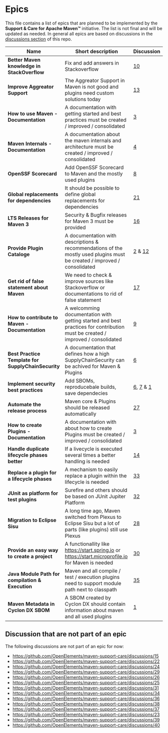 # Epics

This file contains a list of epics that are planned to be implemented by the
**Support & Care for Apache Maven&trade;** initiative. The list is not final and will be updated as needed.
In general all epics are based on discussions in the
[discussions section](https://github.com/OpenElements/maven-support-care/discussions) of this repo.

| Name | Short description | Discussion  |
|---|---|---|
| **Better Maven knowledge in StackOverflow** | Fix and add answers in Stackoverflow | [10](https://github.com/OpenElements/maven-support-care/discussions/10) |
| **Improve Aggreator Support** | The Aggreator Support in Maven is not good and plugins need custom solutions today | [13](https://github.com/OpenElements/maven-support-care/discussions/13) |
| **How to use Maven - Documentation** | A documentation with getting started and best practices must be created / improved / consolidated | [3](https://github.com/OpenElements/maven-support-care/discussions/3) |
| **Maven Internals - Documentation** | A documentation about the maven internals and architecture must be created / improved / consolidated | [4](https://github.com/OpenElements/maven-support-care/discussions/4) |
| **OpenSSF Scorecard** | Add OpenSSF Scorecard to Maven and the mostly used plugins | [8](https://github.com/OpenElements/maven-support-care/discussions/8) |
| **Global replacements for dependencies** | It should be possible to define global replacements for dependencies | [21](https://github.com/OpenElements/maven-support-care/discussions/21) |
| **LTS Releases for Maven 3** | Security & Bugfix releases for Maven 3 must be provided | [16](https://github.com/OpenElements/maven-support-care/discussions/16) |
| **Provide Plugin Cataloge** | A documentation with descriptions & recommendations of the mostly used plugins must be created / improved / consolidated | [2](https://github.com/OpenElements/maven-support-care/discussions/2) & [12](https://github.com/OpenElements/maven-support-care/discussions/12) |
| **Get rid of false statement about Maven** | We need to check & improve sources like Stackoverflow or documentations to rid of false statement | [17](https://github.com/OpenElements/maven-support-care/discussions/17) |
| **How to contribute to Maven - Documentation** | A welcomming documentation with getting started and best practices for contribution must be created / improved / consolidated | [9](https://github.com/OpenElements/maven-support-care/discussions/9) |
| **Best Practice Template for SupplyChainSecurity** | A documentation that defines how a high SupplyChainSecurity can be achived for Maven & Plugins | [6](https://github.com/OpenElements/maven-support-care/discussions/6) |
| **Implement security best practices** | Add SBOMs, reproducebale builds, save dependecies | [6](https://github.com/OpenElements/maven-support-care/discussions/6), [7](https://github.com/OpenElements/maven-support-care/discussions/7) & [1](https://github.com/OpenElements/maven-support-care/discussions/1) |
| **Automate the release process** | Maven core & Plugins should be released automatically | [27](https://github.com/OpenElements/maven-support-care/discussions/27) |
| **How to create Plugins - Documentation** | A documentation with about how to create Plugins must be created / improved / consolidated | [3](https://github.com/OpenElements/maven-support-care/discussions/3) |
| **Handle duplicate lifecycle phases better** | If a livecycle is executed several times a better handling is needed | [14](https://github.com/OpenElements/maven-support-care/discussions/14) |
| **Replace a plugin for a lifecycle phases** | A mechanism to easily replace a plugin within the lifecycle is needed | [33](https://github.com/OpenElements/maven-support-care/discussions/33) |
| **JUnit as platform for test plugins** | Surefire and others should be based on JUnit Jupiter Platform | [32](https://github.com/OpenElements/maven-support-care/discussions/32) |
| **Migration to Eclipse Sisu** | A long time ago, Maven switched from Plexus to Eclipse Sisu but a lot of parts (like plugins) still use Plexus | [28](https://github.com/OpenElements/maven-support-care/discussions/28) |
| **Provide an easy way to create a project** | A functionallity like  https://start.spring.io or https://start.microprofile.io for Maven is needed | [30](https://github.com/OpenElements/maven-support-care/discussions/30) |
| **Java Module Path for compilation & Execution** | Maven and all compile / test / execution plugins need to support module path next to classpath | [35](https://github.com/OpenElements/maven-support-care/discussions/35) |
| **Maven Metadata in Cyclon DX SBOM** | A SBOM created by Cyclon DX should contain information about maven and all used plugins | [1](https://github.com/OpenElements/maven-support-care/discussions/1) |

## Discussion that are not part of an epic

The following discussions are not part of an epic for now:

- https://github.com/OpenElements/maven-support-care/discussions/15
- https://github.com/OpenElements/maven-support-care/discussions/22
- https://github.com/OpenElements/maven-support-care/discussions/24
- https://github.com/OpenElements/maven-support-care/discussions/29
- https://github.com/OpenElements/maven-support-care/discussions/26
- https://github.com/OpenElements/maven-support-care/discussions/25
- https://github.com/OpenElements/maven-support-care/discussions/31
- https://github.com/OpenElements/maven-support-care/discussions/34
- https://github.com/OpenElements/maven-support-care/discussions/36
- https://github.com/OpenElements/maven-support-care/discussions/38
- https://github.com/OpenElements/maven-support-care/discussions/37
- https://github.com/OpenElements/maven-support-care/discussions/23
- https://github.com/OpenElements/maven-support-care/discussions/39
- https://github.com/OpenElements/maven-support-care/discussions/40
